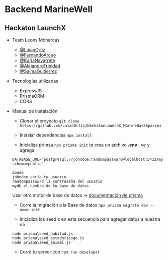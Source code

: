 # Backend MarineWell
##  Hackaton LaunchX
- Team Leons Monarcas
    - [@LuianOrtiz](https://github.com/LuianOrtiz)
    - [@FernandoArceo](https://github.com/FerchoArceo)
    - [@KarlaNavarrete](https://github.com/KarlaINZ25)
    - [@AlejandroTrinidad](https://github.com/AlejandroTrinidad97)
    - [@SalmaGuitierrez]()

- Tecnologías utilizadas
    - ExpressJS
    - PrismaORM
    - CORS

- Manual de instalación
    - Clonar el proyecto
    `
        git clone https://github.com/LuianOrtiz/HackatonLaunchX_MarineBackSpecies
    `
    - Instalar dependencias
    ` npm install `

    - Inicializa primsa
    `npx prisma init`
    te crea un archivo **.env** , ve y agrega
    ```
    DATABASE_URL="postgresql://johndoe:randompassword@localhost:5432/mydb?schema=public"
    ```  
    
    ````
    donde 
    johndoe sería tu usuario
    randompassowrd la contraseña del usuario
    mydb el nombre de tu base de datos
    ````
    Usar otro motor de base de datos -> [documentación de prisma](https://www.prisma.io/docs/getting-started/setup-prisma/start-from-scratch/relational-databases/connect-your-database-node-mysql) 

    - Corre la migración a la Base de datos
    `npx prisma migrate dev --name init` 

    - Inicializa los seed's en esta secuencía para agregar datos a nuestra db
    ```
    node prisma\seed_habitad.js
    node prisma\seed_estadoriesgo.js
    node prisma\seed_animal.js
    ```

    - Corré tu server con
    `npm run developer`


